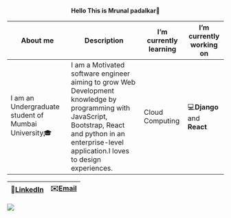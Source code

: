 
 <p align="center">
 <b>Hello This is Mrunal padalkar👋</b>
 </p>
 
 | About me | Description |I’m currently learning | I’m currently working on
 | ------------- | ------------- | ------------- | ------------- | 
 | I am an Undergraduate student of Mumbai University</strong>:mortar_board: | I am a Motivated software engineer aiming to grow Web Development knowledge by programming with JavaScript, Bootstrap, React and python in an enterprise-level application.I loves to design experiences. | Cloud Computing | :computer:<b>Django</b> and <b>React</b> |

 
|:speech_balloon:[LinkedIn](https://www.linkedin.com/in/mrunal-padalkar-b64a3b19b/)  | :envelope:[Email](mrunalvilas@gmail.com) |
| ------------- | ------------- | 

![](https://komarev.com/ghpvc/?username=mrunalvilas&style=plastic&label=Views)


 <br>
